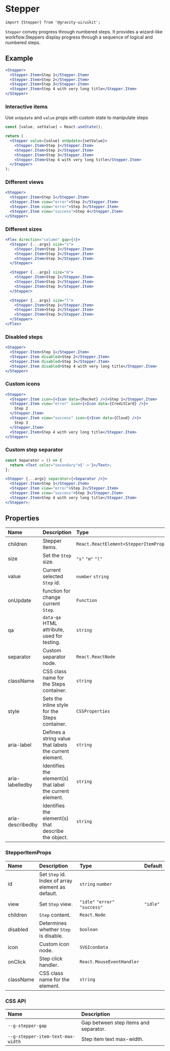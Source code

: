 <!--GITHUB_BLOCK-->

# Stepper

<!--/GITHUB_BLOCK-->

```tsx
import {Stepper} from '@gravity-ui/uikit';
```

`Stepper` convey progress through numbered steps. It provides a wizard-like workflow.Steppers display progress through a sequence of logical and numbered steps.

## Example

<!--GITHUB_BLOCK-->

```jsx
<Stepper>
  <Stepper.Item>Step 1</Stepper.Item>
  <Stepper.Item>Step 2</Stepper.Item>
  <Stepper.Item>Step 3</Stepper.Item>
  <Stepper.Item>Step 4 with very long title</Stepper.Item>
</Stepper>
```

<!-- Storybook example -->

<StepperDefault />

<!--/GITHUB_BLOCK-->

### Interactive items

Use `onUpdate` and `value` props with custom state to manipulate steps

<!--GITHUB_BLOCK-->

```jsx
const [value, setValue] = React.useState();

return (
  <Stepper value={value} onUpdate={setValue}>
    <Stepper.Item>Step 1</Stepper.Item>
    <Stepper.Item>Step 2</Stepper.Item>
    <Stepper.Item>Step 3</Stepper.Item>
    <Stepper.Item>Step 4 with very long title</Stepper.Item>
  </Stepper>
);
```

<!-- Storybook example -->

<StepperInteractiveShowcase />

<!--/GITHUB_BLOCK-->

### Different views

<!--GITHUB_BLOCK-->

```jsx
<Stepper>
  <Stepper.Item>Step 1</Stepper.Item>
  <Stepper.Item view="error">Step 2</Stepper.Item>
  <Stepper.Item view="error">Step 3</Stepper.Item>
  <Stepper.Item view="success">Step 4</Stepper.Item>
</Stepper>
```

<!-- Storybook example -->

<StepperView/>

<!--/GITHUB_BLOCK-->

### Different sizes

<!--GITHUB_BLOCK-->

```jsx
<Flex direction="column" gap={4}>
  <Stepper {...args} size="s">
    <Stepper.Item>Step 1</Stepper.Item>
    <Stepper.Item>Step 2</Stepper.Item>
    <Stepper.Item>Step 3</Stepper.Item>
  </Stepper>

  <Stepper {...args} size="m">
    <Stepper.Item>Step 1</Stepper.Item>
    <Stepper.Item>Step 2</Stepper.Item>
    <Stepper.Item>Step 3</Stepper.Item>
  </Stepper>

  <Stepper {...args} size="l">
    <Stepper.Item>Step 1</Stepper.Item>
    <Stepper.Item>Step 2</Stepper.Item>
    <Stepper.Item>Step 3</Stepper.Item>
  </Stepper>
</Flex>
```

<!-- Storybook example -->

<StepperSize/>

<!--/GITHUB_BLOCK-->

### Disabled steps

<!--GITHUB_BLOCK-->

```jsx
<Stepper>
  <Stepper.Item>Step 1</Stepper.Item>
  <Stepper.Item disabled>Step 2</Stepper.Item>
  <Stepper.Item disabled>Step 3</Stepper.Item>
  <Stepper.Item disabled>Step 4 with very long title</Stepper.Item>
</Stepper>
```

<!-- Storybook example -->

<StepperDisabled/>

<!--/GITHUB_BLOCK-->

### Custom icons

<!--GITHUB_BLOCK-->

```jsx
<Stepper>
  <Stepper.Item icon={<Icon data={Rocket} />}>Step 1</Stepper.Item>
  <Stepper.Item view="error" icon={<Icon data={CreditCard} />}>
    Step 2
  </Stepper.Item>
  <Stepper.Item view="success" icon={<Icon data={Cloud} />}>
    Step 3
  </Stepper.Item>
  <Stepper.Item>Step 4 with very long title</Stepper.Item>
</Stepper>
```

<!-- Storybook example -->

<StepperCustomIcons/>

<!--/GITHUB_BLOCK-->

### Custom step separator

<!--GITHUB_BLOCK-->

```jsx
const Separator = () => {
  return <Text color="secondary">{'->'}</Text>;
};

<Stepper {...args} separator={<Separator />}>
  <Stepper.Item>Step 1</Stepper.Item>
  <Stepper.Item view="error">Step 2</Stepper.Item>
  <Stepper.Item view="success">Step 3</Stepper.Item>
  <Stepper.Item>Step 4 with very long title</Stepper.Item>
</Stepper>;
```

<!-- Storybook example -->

<StepperCustomSeparator/>

<!--/GITHUB_BLOCK-->

## Properties

| Name             | Description                                               | Type                                   | Default |
| :--------------- | :-------------------------------------------------------- | :------------------------------------- | :------ |
| children         | Stepper items.                                            | `React.ReactElement<StepperItemProps>` |         |
| size             | Set the `Step` size.                                      | `"s"` `"m"` `"l"`                      | `"s"`   |
| value            | Current selected `Step` id.                               | `number` `string`                      |         |
| onUpdate         | function for change current `Step`.                       | `Function`                             |         |
| qa               | `data-qa` HTML attribute, used for testing.               | `string`                               |         |
| separator        | Custom separator node.                                    | `React.ReactNode`                      |         |
| className        | CSS class name for the Steps container.                   | `string`                               |         |
| style            | Sets the inline style for the Steps container.            | `CSSProperties`                        |         |
| aria-label       | Defines a string value that labels the current element.   | `string`                               |         |
| aria-labelledby  | Identifies the element(s) that label the current element. | `string`                               |         |
| aria-describedby | Identifies the element(s) that describe the object.       | `string`                               |         |

### StepperItemProps

| Name      | Description                                       | Type                           | Default  |
| :-------- | :------------------------------------------------ | :----------------------------- | :------- |
| id        | Set `Step` id. Index of array element as default. | `string` `number`              |          |
| view      | Set `Step` view.                                  | `"idle"` `"error"` `"success"` | `"idle"` |
| children  | `Step` content.                                   | `React.Node`                   |          |
| disabled  | Determines whether `Step` is disable.             | `boolean`                      |          |
| icon      | Custom icon node.                                 | `SVGIconData`                  |          |
| onClick   | Step click handler.                               | `React.MouseEventHandler`      |          |
| className | CSS class name for the element.                   | `string`                       |          |

### CSS API

| Name                              | Description                           |
| :-------------------------------- | :------------------------------------ |
| `--g-stepper-gap`                 | Gap between step items and separator. |
| `--g-stepper-item-text-max-width` | Step item text max-width.             |
